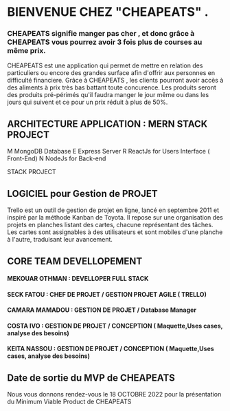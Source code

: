 # BIENVENUE CHEZ "CHEAPEATS" .

### CHEAPEATS signifie manger pas cher , et donc grâce à CHEAPEATS vous pourrez avoir 3 fois plus de courses au même prix.

CHEAPEATS est une application qui permet de mettre en relation des particuliers ou encore des grandes surface afin d'offrir aux personnes en difficulté financiere.
Grâce à CHEAPEATS , les clients pourront avoir accès à des aliments à prix très bas battant toute concurence.
Les produits seront des produits pré-périmés qu'il faudra manger le jour même ou dans les jours qui suivent et ce pour un prix réduit à plus de 50%.

## ARCHITECTURE APPLICATION : MERN STACK PROJECT

M   MongoDB Database
E   Express Server
R   ReactJs for Users Interface ( Front-End)
N   NodeJs for Back-end

STACK PROJECT


## LOGICIEL pour Gestion de PROJET

Trello est un outil de gestion de projet en ligne, lancé en septembre 2011 et inspiré par la méthode Kanban de Toyota. Il repose sur une organisation des projets en planches listant des cartes, chacune représentant des tâches. Les cartes sont assignables à des utilisateurs et sont mobiles d'une planche à l'autre, traduisant leur avancement.


## CORE TEAM DEVELLOPEMENT

#### MEKOUAR OTHMAN : DEVELLOPER FULL STACK

#### SECK FATOU : CHEF DE PROJET / GESTION PROJET AGILE ( TRELLO)

#### CAMARA MAMADOU : GESTION DE PROJET / Database Manager

#### COSTA IVO : GESTION DE PROJET / CONCEPTION ( Maquette,Uses cases, analyse des besoins)

#### KEITA NASSOU : GESTION DE PROJET / CONCEPTION ( Maquette,Uses cases, analyse des besoins) 


## Date de sortie du MVP de CHEAPEATS

Nous vous donnons rendez-vous le 18 OCTOBRE 2022 pour la présentation du Minimum Viable Product de CHEAPEATS





